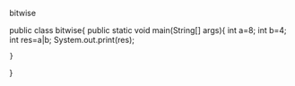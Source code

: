 bitwise


public class bitwise{
    public static void main(String[] args){
        int a=8;
        int b=4;
        int res=a|b;
        System.out.print(res);

    }
}
